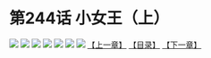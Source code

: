 # 第244话 小女王（上）
![](https://mhpic.xiaomingtaiji.net/comic/D/斗破苍穹拆分版/244话/1.jpg-zymk.middle.webp)
![](https://mhpic.xiaomingtaiji.net/comic/D/斗破苍穹拆分版/244话/2.jpg-zymk.middle.webp)
![](https://mhpic.xiaomingtaiji.net/comic/D/斗破苍穹拆分版/244话/3.jpg-zymk.middle.webp)
![](https://mhpic.xiaomingtaiji.net/comic/D/斗破苍穹拆分版/244话/4.jpg-zymk.middle.webp)
![](https://mhpic.xiaomingtaiji.net/comic/D/斗破苍穹拆分版/244话/5.jpg-zymk.middle.webp)
![](https://mhpic.xiaomingtaiji.net/comic/D/斗破苍穹拆分版/244话/6.jpg-zymk.middle.webp)
![](https://mhpic.xiaomingtaiji.net/comic/D/斗破苍穹拆分版/244话/7.jpg-zymk.middle.webp)
[【上一章】](./243.md)
[【目录】](./README.md)
[【下一章】](./245.md)
